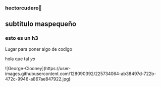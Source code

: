 ### hectorcudero👋
## subtitulo maspequeño
### esto es un h3
Lugar para poner algo de codigo
<p>hola que tal <em> yo </em><p/>
![George-Clooney](https://user-images.githubusercontent.com/128090392/225734064-ab38497d-722b-472c-9946-a867ae847922.jpg)
